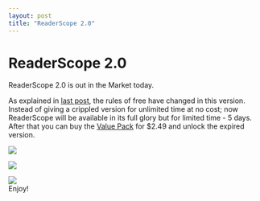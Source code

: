 ```yaml
---
layout: post
title: "ReaderScope 2.0"
---
```

ReaderScope 2.0
===
ReaderScope 2.0 is out in the Market today.  
  
As explained in [last post][0], the rules of free have changed in this version. Instead of giving a crippled version for unlimited time at no cost; now ReaderScope will be available in its full glory but for limited time - 5 days. After that you can buy the [Value Pack][1] for $2.49 and unlock the expired version.  
  

[![](http://1.bp.blogspot.com/_W6UcJjyXr24/TAzHqF9qXFI/AAAAAAAADo0/JgnW0M8uW48/s400/screenshot1.png)][2]  

[![](http://3.bp.blogspot.com/_W6UcJjyXr24/TAzHtxa1h6I/AAAAAAAADo8/7_vVgo2aTAo/s400/screenshot2.png)][3]  
  

[![](http://2.bp.blogspot.com/_W6UcJjyXr24/TAzHw3OsqEI/AAAAAAAADpE/P69nBFxcn4M/s400/screenshot3.png)][4]  
Enjoy!

[0]: http://jyro.blogspot.com/2010/06/readerscope-upcoming-changes.html
[1]: http://market.altcanvas.com/readerscope
[2]: http://1.bp.blogspot.com/_W6UcJjyXr24/TAzHqF9qXFI/AAAAAAAADo0/JgnW0M8uW48/s1600/screenshot1.png
[3]: http://3.bp.blogspot.com/_W6UcJjyXr24/TAzHtxa1h6I/AAAAAAAADo8/7_vVgo2aTAo/s1600/screenshot2.png
[4]: http://2.bp.blogspot.com/_W6UcJjyXr24/TAzHw3OsqEI/AAAAAAAADpE/P69nBFxcn4M/s1600/screenshot3.png
